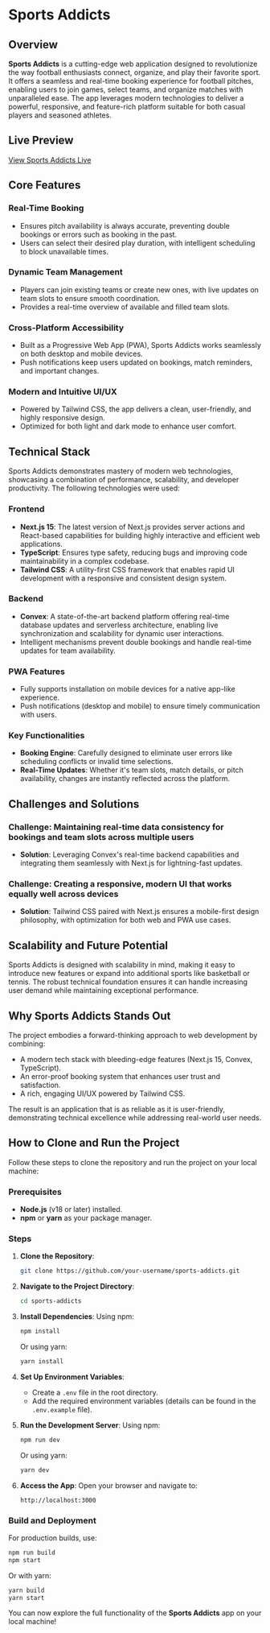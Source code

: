 # Sports Addicts

## Overview

**Sports Addicts** is a cutting-edge web application designed to revolutionize the way football enthusiasts connect, organize, and play their favorite sport. It offers a seamless and real-time booking experience for football pitches, enabling users to join games, select teams, and organize matches with unparalleled ease. The app leverages modern technologies to deliver a powerful, responsive, and feature-rich platform suitable for both casual players and seasoned athletes.

## Live Preview
[View Sports Addicts Live](https://sports-addicts.vercel.app/)

## Core Features

### Real-Time Booking

- Ensures pitch availability is always accurate, preventing double bookings or errors such as booking in the past.
- Users can select their desired play duration, with intelligent scheduling to block unavailable times.

### Dynamic Team Management

- Players can join existing teams or create new ones, with live updates on team slots to ensure smooth coordination.
- Provides a real-time overview of available and filled team slots.

### Cross-Platform Accessibility

- Built as a Progressive Web App (PWA), Sports Addicts works seamlessly on both desktop and mobile devices.
- Push notifications keep users updated on bookings, match reminders, and important changes.

### Modern and Intuitive UI/UX

- Powered by Tailwind CSS, the app delivers a clean, user-friendly, and highly responsive design.
- Optimized for both light and dark mode to enhance user comfort.

## Technical Stack

Sports Addicts demonstrates mastery of modern web technologies, showcasing a combination of performance, scalability, and developer productivity. The following technologies were used:

### Frontend

- **Next.js 15**: The latest version of Next.js provides server actions and React-based capabilities for building highly interactive and efficient web applications.
- **TypeScript**: Ensures type safety, reducing bugs and improving code maintainability in a complex codebase.
- **Tailwind CSS**: A utility-first CSS framework that enables rapid UI development with a responsive and consistent design system.

### Backend

- **Convex**: A state-of-the-art backend platform offering real-time database updates and serverless architecture, enabling live synchronization and scalability for dynamic user interactions.
- Intelligent mechanisms prevent double bookings and handle real-time updates for team availability.

### PWA Features

- Fully supports installation on mobile devices for a native app-like experience.
- Push notifications (desktop and mobile) to ensure timely communication with users.

### Key Functionalities

- **Booking Engine**: Carefully designed to eliminate user errors like scheduling conflicts or invalid time selections.
- **Real-Time Updates**: Whether it's team slots, match details, or pitch availability, changes are instantly reflected across the platform.

## Challenges and Solutions

### Challenge: Maintaining real-time data consistency for bookings and team slots across multiple users

- **Solution**: Leveraging Convex's real-time backend capabilities and integrating them seamlessly with Next.js for lightning-fast updates.

### Challenge: Creating a responsive, modern UI that works equally well across devices

- **Solution**: Tailwind CSS paired with Next.js ensures a mobile-first design philosophy, with optimization for both web and PWA use cases.

## Scalability and Future Potential

Sports Addicts is designed with scalability in mind, making it easy to introduce new features or expand into additional sports like basketball or tennis. The robust technical foundation ensures it can handle increasing user demand while maintaining exceptional performance.

## Why Sports Addicts Stands Out

The project embodies a forward-thinking approach to web development by combining:

- A modern tech stack with bleeding-edge features (Next.js 15, Convex, TypeScript).
- An error-proof booking system that enhances user trust and satisfaction.
- A rich, engaging UI/UX powered by Tailwind CSS.

The result is an application that is as reliable as it is user-friendly, demonstrating technical excellence while addressing real-world user needs.

## How to Clone and Run the Project

Follow these steps to clone the repository and run the project on your local machine:

### Prerequisites

- **Node.js** (v18 or later) installed.
- **npm** or **yarn** as your package manager.

### Steps

1. **Clone the Repository**:
   ```bash
   git clone https://github.com/your-username/sports-addicts.git
   ```
2. **Navigate to the Project Directory**:
   ```bash
   cd sports-addicts
   ```
3. **Install Dependencies**:
   Using npm:
   ```bash
   npm install
   ```
   Or using yarn:
   ```bash
   yarn install
   ```
4. **Set Up Environment Variables**:

   - Create a `.env` file in the root directory.
   - Add the required environment variables (details can be found in the `.env.example` file).

5. **Run the Development Server**:
   Using npm:

   ```bash
   npm run dev
   ```

   Or using yarn:

   ```bash
   yarn dev
   ```

6. **Access the App**:
   Open your browser and navigate to:
   ```
   http://localhost:3000
   ```

### Build and Deployment

For production builds, use:

```bash
npm run build
npm start
```

Or with yarn:

```bash
yarn build
yarn start
```

You can now explore the full functionality of the **Sports Addicts** app on your local machine!
